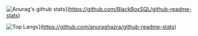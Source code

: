 ![Anurag's github stats](https://github-readme-stats.vercel.app/api?username=BlackBoxSQL&show_icons=true&theme=dracula)](https://github.com/BlackBoxSQL/github-readme-stats)

![Top Langs](https://github-readme-stats.vercel.app/api/top-langs/?username=BlackBoxSQL)](https://github.com/anuraghazra/github-readme-stats)
